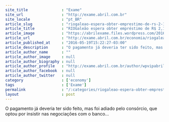 ```yaml
---
site_title               : "Exame"
site_url                 : "http://exame.abril.com.br"
site_locale              : "pt_BR"
article_slug             : "riogaleao-espera-obter-emprestimo-de-rs-2-1-bi-com-bndes"
article_title            : "RIOGaleão espera obter empréstimo de R$ 2,1 bi com BNDES"
article_image            : "https://abrilexame.files.wordpress.com/2016/09/size_960_16_9_galeao24.jpg?quality=70&strip=all&w=960"
article_url              : "http://exame.abril.com.br/economia/riogaleao-espera-obter-emprestimo-de-r-2-1-bi-com-bndes/"
article_published_at     : "2016-05-19T15:22:27-03:00"
article_description      : "O pagamento já deveria ter sido feito, mas foi adiado pelo consórcio, que optou por insistir nas negociações com o banco..."
article_author_name      : ""
article_author_image     : null
article_author_biography : null
article_author_profile   : "http://exame.abril.com.br/author/wpvipabril/"
article_author_facebook  : null
article_author_twitter   : null
category                 : ['economy']
tags                     : ['Exame']
permalink                : "/:categories/riogaleao-espera-obter-emprestimo-de-rs-2-1-bi-com-bndes/"
layout                   : post
---
```


O pagamento já deveria ter sido feito, mas foi adiado pelo consórcio, que optou por insistir nas negociações com o banco...
